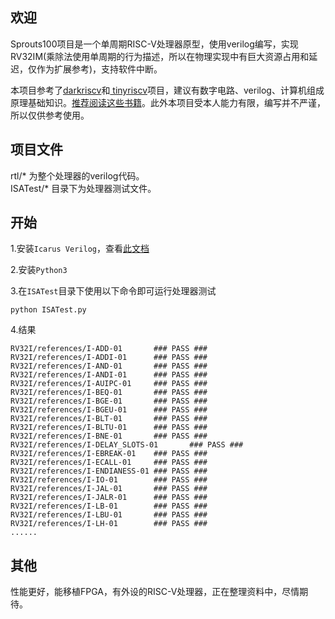 ## 欢迎
Sprouts100项目是一个单周期RISC-V处理器原型，使用verilog编写，实现RV32IM(乘除法使用单周期的行为描述，所以在物理实现中有巨大资源占用和延迟，仅作为扩展参考)，支持软件中断。

本项目参考了[darkriscv](https://github.com/darklife/darkriscv)和[
tinyriscv](https://github.com/liangkangnan/tinyriscv)项目，建议有数字电路、verilog、计算机组成原理基础知识。[推荐阅读这些书籍](https://zhuanlan.zhihu.com/p/386680261)。此外本项目受本人能力有限，编写并不严谨，所以仅供参考使用。

## 项目文件
rtl/* 为整个处理器的verilog代码。  
ISATest/* 目录下为处理器测试文件。

## 开始

1.安装`Icarus Verilog`，查看[此文档](https://zhuanlan.zhihu.com/p/436976157)

2.安装`Python3`

3.在`ISATest`目录下使用以下命令即可运行处理器测试

```
python ISATest.py
```
4.结果
```
RV32I/references/I-ADD-01       ### PASS ###
RV32I/references/I-ADDI-01      ### PASS ###
RV32I/references/I-AND-01       ### PASS ###
RV32I/references/I-ANDI-01      ### PASS ###
RV32I/references/I-AUIPC-01     ### PASS ###
RV32I/references/I-BEQ-01       ### PASS ###
RV32I/references/I-BGE-01       ### PASS ###
RV32I/references/I-BGEU-01      ### PASS ###
RV32I/references/I-BLT-01       ### PASS ###
RV32I/references/I-BLTU-01      ### PASS ###
RV32I/references/I-BNE-01       ### PASS ###
RV32I/references/I-DELAY_SLOTS-01       ### PASS ###
RV32I/references/I-EBREAK-01    ### PASS ###
RV32I/references/I-ECALL-01     ### PASS ###
RV32I/references/I-ENDIANESS-01 ### PASS ###
RV32I/references/I-IO-01        ### PASS ###
RV32I/references/I-JAL-01       ### PASS ###
RV32I/references/I-JALR-01      ### PASS ###
RV32I/references/I-LB-01        ### PASS ###
RV32I/references/I-LBU-01       ### PASS ###
RV32I/references/I-LH-01        ### PASS ###
......
```
## 其他
性能更好，能移植FPGA，有外设的RISC-V处理器，正在整理资料中，尽情期待。
